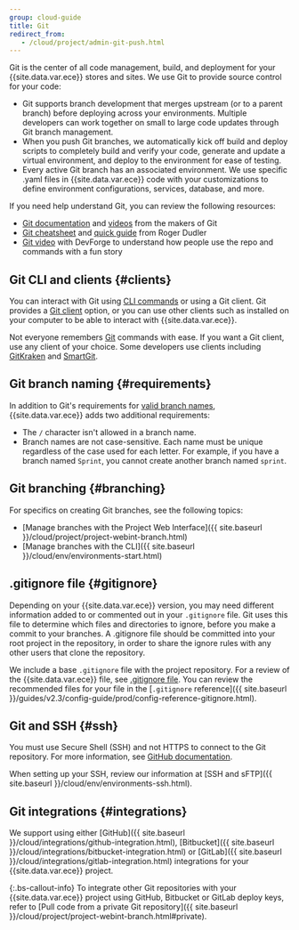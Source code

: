 ```yaml
---
group: cloud-guide
title: Git
redirect_from:
   - /cloud/project/admin-git-push.html
---
```


Git is the center of all code management, build, and deployment for your {{site.data.var.ece}} stores and sites. We use Git to provide source control for your code:

*  Git supports branch development that merges upstream (or to a parent branch) before deploying across your environments. Multiple developers can work together on small to large code updates through Git branch management.
*  When you push Git branches, we automatically kick off build and deploy scripts to completely build and verify your code, generate and update a virtual environment, and deploy to the environment for ease of testing.
*  Every active Git branch has an associated environment. We use specific .yaml files in {{site.data.var.ece}} code with your customizations to define environment configurations, services, database, and more.

If you need help understand Git, you can review the following resources:

*  [Git documentation](https://git-scm.com/documentation) and [videos](https://git-scm.com/videos) from the makers of Git
*  [Git cheatsheet](http://rogerdudler.github.io/git-guide/files/git_cheat_sheet.pdf) and [quick guide](http://rogerdudler.github.io/git-guide/) from Roger Dudler
*  [Git video](https://www.youtube.com/watch?v=8KCQe9Pm1kg) with DevForge to understand how people use the repo and commands with a fun story

## Git CLI and clients {#clients}
You can interact with Git using [CLI commands](https://git-scm.com/documentation) or using a Git client. Git provides a [Git client](https://git-scm.com/downloads) option, or you can use other clients such as installed on your computer to be able to interact with {{site.data.var.ece}}.

Not everyone remembers [Git](https://git-scm.com/docs) commands with ease. If you want a Git client, use any client of your choice. Some developers use clients including [GitKraken](https://www.gitkraken.com/) and [SmartGit](https://www.syntevo.com/smartgit/).

## Git branch naming {#requirements}

In addition to Git's requirements for [valid branch names](https://www.kernel.org/pub/software/scm/git/docs/git-check-ref-format.html), {{site.data.var.ece}} adds two additional requirements:

*  The `/` character isn't allowed in a branch name.
*  Branch names are not case-sensitive. Each name must be unique regardless of the case used for each letter. For example, if you have a branch named `Sprint`, you cannot create another branch named `sprint`.

## Git branching {#branching}

For specifics on creating Git branches, see the following topics:

*  [Manage branches with the Project Web Interface]({{ site.baseurl }}/cloud/project/project-webint-branch.html)
*  [Manage branches with the CLI]({{ site.baseurl }}/cloud/env/environments-start.html)

## .gitignore file {#gitignore}
Depending on your {{site.data.var.ece}} version, you may need different information added to or commented out in your `.gitignore` file. Git uses this file to determine which files and directories to ignore, before you make a commit to your branches. A .gitignore file should be committed into your root project in the repository, in order to share the ignore rules with any other users that clone the repository.

We include a base `.gitignore` file with the project repository. For a review of the {{site.data.var.ece}} file, see [.gitignore file](https://github.com/magento/magento-cloud/blob/master/.gitignore). You can review the recommended files for your file in the [`.gitignore` reference]({{ site.baseurl }}/guides/v2.3/config-guide/prod/config-reference-gitignore.html).

## Git and SSH {#ssh}

You must use Secure Shell (SSH) and not HTTPS to connect to the Git repository. For more information, see [GitHub documentation](https://help.github.com/articles/generating-an-ssh-key).

When setting up your SSH, review our information at [SSH and sFTP]({{ site.baseurl }}/cloud/env/environments-ssh.html).

## Git integrations {#integrations}

We support using either [GitHub]({{ site.baseurl }}/cloud/integrations/github-integration.html), [Bitbucket]({{ site.baseurl }}/cloud/integrations/bitbucket-integration.html) or [GitLab]({{ site.baseurl }}/cloud/integrations/gitlab-integration.html) integrations for your {{site.data.var.ece}} project.

 {:.bs-callout-info}
To integrate other Git repositories with your {{site.data.var.ece}} project using GitHub, Bitbucket or GitLab deploy keys, refer to [Pull code from a private Git repository]({{ site.baseurl }}/cloud/project/project-webint-branch.html#private).
